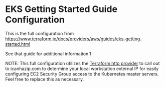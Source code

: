 # EKS Getting Started Guide Configuration

This is the full configuration from https://www.terraform.io/docs/providers/aws/guides/eks-getting-started.html

See that guide for additional information.1

NOTE: This full configuration utilizes the [Terraform http provider](https://www.terraform.io/docs/providers/http/index.html) to call out to icanhazip.com to determine your local workstation external IP for easily configuring EC2 Security Group access to the Kubernetes master servers. Feel free to replace this as necessary.
